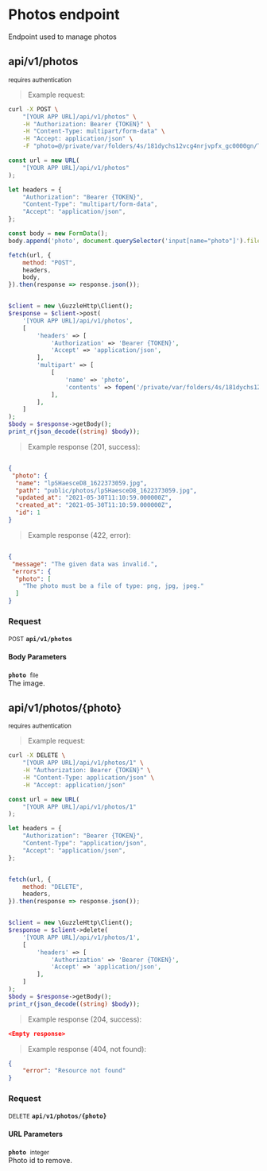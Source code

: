 # Photos endpoint

Endpoint used to manage photos

## api/v1/photos

<small class="badge badge-darkred">requires authentication</small>



> Example request:

```bash
curl -X POST \
    "[YOUR APP URL]/api/v1/photos" \
    -H "Authorization: Bearer {TOKEN}" \
    -H "Content-Type: multipart/form-data" \
    -H "Accept: application/json" \
    -F "photo=@/private/var/folders/4s/181dychs12vcg4nrjvpfx_gc0000gn/T/phpzJb0HE" 
```

```javascript
const url = new URL(
    "[YOUR APP URL]/api/v1/photos"
);

let headers = {
    "Authorization": "Bearer {TOKEN}",
    "Content-Type": "multipart/form-data",
    "Accept": "application/json",
};

const body = new FormData();
body.append('photo', document.querySelector('input[name="photo"]').files[0]);

fetch(url, {
    method: "POST",
    headers,
    body,
}).then(response => response.json());
```

```php

$client = new \GuzzleHttp\Client();
$response = $client->post(
    '[YOUR APP URL]/api/v1/photos',
    [
        'headers' => [
            'Authorization' => 'Bearer {TOKEN}',
            'Accept' => 'application/json',
        ],
        'multipart' => [
            [
                'name' => 'photo',
                'contents' => fopen('/private/var/folders/4s/181dychs12vcg4nrjvpfx_gc0000gn/T/phpzJb0HE', 'r')
            ],
        ],
    ]
);
$body = $response->getBody();
print_r(json_decode((string) $body));
```


> Example response (201, success):

```json

{
 "photo": {
  "name": "lpSHaesceD8_1622373059.jpg",
  "path": "public/photos/lpSHaesceD8_1622373059.jpg",
  "updated_at": "2021-05-30T11:10:59.000000Z",
  "created_at": "2021-05-30T11:10:59.000000Z",
  "id": 1
}
```
> Example response (422, error):

```json

{
 "message": "The given data was invalid.",
 "errors": {
  "photo": [
    "The photo must be a file of type: png, jpg, jpeg."
  ]
}
```
<div id="execution-results-POSTapi-v1-photos" hidden>
    <blockquote>Received response<span id="execution-response-status-POSTapi-v1-photos"></span>:</blockquote>
    <pre class="json"><code id="execution-response-content-POSTapi-v1-photos"></code></pre>
</div>
<div id="execution-error-POSTapi-v1-photos" hidden>
    <blockquote>Request failed with error:</blockquote>
    <pre><code id="execution-error-message-POSTapi-v1-photos"></code></pre>
</div>
<form id="form-POSTapi-v1-photos" data-method="POST" data-path="api/v1/photos" data-authed="1" data-hasfiles="1" data-headers='{"Authorization":"Bearer {TOKEN}","Content-Type":"multipart\/form-data","Accept":"application\/json"}' onsubmit="event.preventDefault(); executeTryOut('POSTapi-v1-photos', this);">
<h3>
    Request&nbsp;&nbsp;&nbsp;
    </h3>
<p>
<small class="badge badge-black">POST</small>
 <b><code>api/v1/photos</code></b>
</p>
<p>
<label id="auth-POSTapi-v1-photos" hidden>Authorization header: <b><code>Bearer </code></b><input type="text" name="Authorization" data-prefix="Bearer " data-endpoint="POSTapi-v1-photos" data-component="header"></label>
</p>
<h4 class="fancy-heading-panel"><b>Body Parameters</b></h4>
<p>
<b><code>photo</code></b>&nbsp;&nbsp;<small>file</small>  &nbsp;
<input type="file" name="photo" data-endpoint="POSTapi-v1-photos" data-component="body" required  hidden>
<br>
The image.
</p>

</form>


## api/v1/photos/{photo}

<small class="badge badge-darkred">requires authentication</small>



> Example request:

```bash
curl -X DELETE \
    "[YOUR APP URL]/api/v1/photos/1" \
    -H "Authorization: Bearer {TOKEN}" \
    -H "Content-Type: application/json" \
    -H "Accept: application/json"
```

```javascript
const url = new URL(
    "[YOUR APP URL]/api/v1/photos/1"
);

let headers = {
    "Authorization": "Bearer {TOKEN}",
    "Content-Type": "application/json",
    "Accept": "application/json",
};


fetch(url, {
    method: "DELETE",
    headers,
}).then(response => response.json());
```

```php

$client = new \GuzzleHttp\Client();
$response = $client->delete(
    '[YOUR APP URL]/api/v1/photos/1',
    [
        'headers' => [
            'Authorization' => 'Bearer {TOKEN}',
            'Accept' => 'application/json',
        ],
    ]
);
$body = $response->getBody();
print_r(json_decode((string) $body));
```


> Example response (204, success):

```json
<Empty response>
```
> Example response (404, not found):

```json
{
    "error": "Resource not found"
}
```
<div id="execution-results-DELETEapi-v1-photos--photo-" hidden>
    <blockquote>Received response<span id="execution-response-status-DELETEapi-v1-photos--photo-"></span>:</blockquote>
    <pre class="json"><code id="execution-response-content-DELETEapi-v1-photos--photo-"></code></pre>
</div>
<div id="execution-error-DELETEapi-v1-photos--photo-" hidden>
    <blockquote>Request failed with error:</blockquote>
    <pre><code id="execution-error-message-DELETEapi-v1-photos--photo-"></code></pre>
</div>
<form id="form-DELETEapi-v1-photos--photo-" data-method="DELETE" data-path="api/v1/photos/{photo}" data-authed="1" data-hasfiles="0" data-headers='{"Authorization":"Bearer {TOKEN}","Content-Type":"application\/json","Accept":"application\/json"}' onsubmit="event.preventDefault(); executeTryOut('DELETEapi-v1-photos--photo-', this);">
<h3>
    Request&nbsp;&nbsp;&nbsp;
    </h3>
<p>
<small class="badge badge-red">DELETE</small>
 <b><code>api/v1/photos/{photo}</code></b>
</p>
<p>
<label id="auth-DELETEapi-v1-photos--photo-" hidden>Authorization header: <b><code>Bearer </code></b><input type="text" name="Authorization" data-prefix="Bearer " data-endpoint="DELETEapi-v1-photos--photo-" data-component="header"></label>
</p>
<h4 class="fancy-heading-panel"><b>URL Parameters</b></h4>
<p>
<b><code>photo</code></b>&nbsp;&nbsp;<small>integer</small>  &nbsp;
<input type="number" name="photo" data-endpoint="DELETEapi-v1-photos--photo-" data-component="url" required  hidden>
<br>
Photo id to remove.
</p>
</form>



